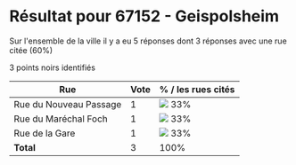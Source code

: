 # Résultat pour 67152 - Geispolsheim

Sur l'ensemble de la ville il y a eu 5 réponses dont 3 réponses avec une rue citée (60%)

3 points noirs identifiés

| Rue | Vote | % / les rues cités|
|-----|------|-------------------|
| Rue du Nouveau Passage | 1 | <img src="../../img/bar_33.gif" />&nbsp;33%|
| Rue du Maréchal Foch | 1 | <img src="../../img/bar_33.gif" />&nbsp;33%|
| Rue de la Gare | 1 | <img src="../../img/bar_33.gif" />&nbsp;33%|
| **Total** | 3 | 100%|
